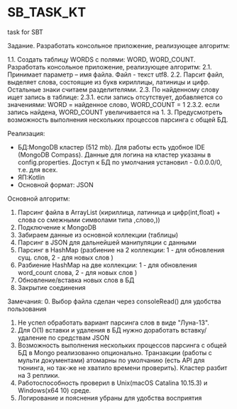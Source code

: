 # SB_TASK_KT
task for SBT

Задание.
Разработать консольное приложение, реализующее алгоритм:

1.1.    Создать таблицу WORDS с полями: WORD, WORD_COUNT.
            Разработать консольное приложение, реализующее алгоритм:
2.1.    Принимает параметр – имя файла. Файл - текст utf8.
2.2.    Парсит файл, выделяет слова, состоящие из букв кириллицы, латиницы и цифр. Остальные знаки считаем разделителями.
2.3.    По найденному слову ищет запись в таблице:
2.3.1.      если запись отсутствует, добавляется со значениями: WORD = найденное слово, WORD_COUNT = 1
2.3.2.      если запись найдена, WORD_COUNT  увеличивается на 1.
3.      Предусмотреть возможность выполнения нескольких процессов парсинга с общей БД.


Реализация:
- БД:MongoDB кластер (512 mb). Для работы есть удобное IDE (MongoDB Compass). Данные для логина на кластер указаны
в config.properties. Доступ к БД по умолчания установил - 0.0.0.0/0, т.е. для всех. 
- ЯП:Kotlin
- Основной формат: JSON

Основной алгоритм:
1. Парсинг файла в ArrayList (кириллица, латиница и цифр(int,float) + слова со смежными символами типа ,слово,))
2. Подключение к MongoDB
3. Забираем данные из основной коллекции (таблицы)
4. Парсинг в JSON для дальнейшей манипуляции с данными
5. Парсинг в HashMap (разбиение на 2 коллекции: 1 - для обновления сущ. слов, 2 - для новых слов )
5. Разбиение HashMap на две коллекции: 1 - для обновления word_count слова, 2 - для новых слов )
6. Обновление/вставка новых слов в БД
7. Закрытие соединения

Замечания:
0. Выбор файла сделан через consoleRead() для удобства пользования
1. Не успел обработать вариант парсинга слов в виде "Луна-13".
2. Для O(1) вставки и удаления в БД нужно доработать вставку/удаление по средствам JSON
3. Возможность выполнения нескольких процессов парсинга с общей БД в Mongo реализованно опционально.
Транзакции (работы с мульти документами) атомарны по умолчанию (есть API для тюнинга, но так-же не хватило времени проверить). 
Кластер разбит на 3 реплики.
4. Работоспособность проверил в Unix(macOS Catalina 10.15.3) и Windows(x64 10) среде.
5. Логирование и пояснения убраны для удобства восприятия 